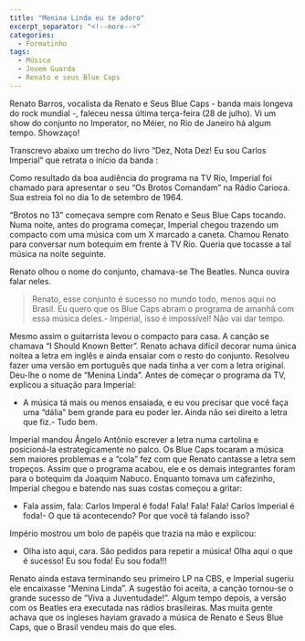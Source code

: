 ```yaml
---
title: "Menina Linda eu te adoro"
excerpt_separator: "<!--more-->"
categories:
  - Formatinho
tags:
  - Música
  - Jovem Guarda
  - Renato e seus Blue Caps
---
```


Renato Barros, vocalista da Renato e Seus Blue Caps - banda mais longeva do rock mundial -, faleceu nessa última terça-feira (28 de julho). Vi um show do conjunto no Imperator, no Méier, no Rio de Janeiro há algum tempo. Showzaço!

Transcrevo abaixo um trecho do livro “Dez, Nota Dez! Eu sou Carlos Imperial” que retrata o início da banda :

<!--more-->

Como resultado da boa audiência do programa na TV Rio, Imperial foi chamado para apresentar o seu “Os Brotos Comandam” na Rádio Carioca. Sua estreia foi no dia 1o de setembro de 1964.

“Brotos no 13” começava sempre com Renato e Seus Blue Caps tocando. Numa noite, antes do programa começar, Imperial chegou trazendo um compacto com uma música com um X marcado a caneta. Chamou Renato para conversar num botequim em frente à TV Rio. Queria que tocasse a tal música na noite seguinte. 

Renato olhou o nome do conjunto, chamava-se The Beatles. Nunca ouvira falar neles.

> Renato, esse conjunto é sucesso no mundo todo, menos aqui no Brasil. Eu quero que os Blue Caps abram o programa de amanhã com essa música deles.- Imperial, isso é impossível! Não vai dar tempo.

Mesmo assim o guitarrista levou o compacto para casa. A canção se chamava “I Should Known Better”. Renato achava difícil decorar numa única noitea a letra em inglês e ainda ensaiar com o resto do conjunto. Resolveu fazer uma versão em português que nada tinha a ver com a letra original. Deu-lhe o nome de “Menina Linda”. Antes de começar o programa da TV, explicou a situação para Imperial:

- A música tá mais ou menos ensaiada, e eu vou precisar que você faça uma “dália” bem grande para eu poder ler. Ainda não sei direito a letra que fiz.- Tudo bem.

Imperial mandou Ângelo Antônio escrever a letra numa cartolina e posicioná-la estrategicamente no palco. Os Blue Caps tocaram a música sem maiores problemas e a “cola” fez com que Renato cantasse a letra sem tropeços. Assim que o programa acabou, ele e os demais integrantes foram para o botequim da Joaquim Nabuco. Enquanto tomava um cafezinho, Imperial chegou e batendo nas suas costas começou a gritar:

- Fala assim, fala: Carlos Imperal é foda! Fala! Fala! Fala! Carlos Imperial é foda!- O que tá acontecendo? Por que você tá falando isso?

Império mostrou um bolo de papéis que trazia na mão e explicou:

- Olha isto aqui, cara. São pedidos para repetir a música! Olha aqui o que é sucesso! Eu sou foda! Eu sou foda!!!

Renato ainda estava terminando seu primeiro LP na CBS, e Imperial sugeriu ele encaixasse “Menina Linda”. A sugestão foi aceita, a canção tornou-se o grande sucesso de “Viva a Juventudade!”. Algum tempo depois, a versão com os Beatles era executada nas rádios brasileiras. Mas muita gente achava que os ingleses haviam gravado a música de Renato e Seus Blue Caps, que o Brasil vendeu mais do que eles.
